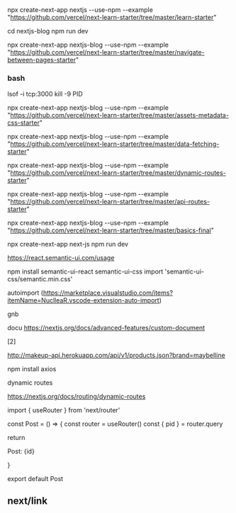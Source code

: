 ## 

npx create-next-app nextjs --use-npm --example "https://github.com/vercel/next-learn-starter/tree/master/learn-starter"

cd nextjs-blog
npm run dev

npx create-next-app nextjs-blog --use-npm --example "https://github.com/vercel/next-learn-starter/tree/master/navigate-between-pages-starter"

### bash
lsof -i tcp:3000
kill -9 PID

npx create-next-app nextjs-blog --use-npm --example "https://github.com/vercel/next-learn-starter/tree/master/assets-metadata-css-starter"


npx create-next-app nextjs-blog --use-npm --example "https://github.com/vercel/next-learn-starter/tree/master/data-fetching-starter"


npx create-next-app nextjs-blog --use-npm --example "https://github.com/vercel/next-learn-starter/tree/master/dynamic-routes-starter"

npx create-next-app nextjs-blog --use-npm --example "https://github.com/vercel/next-learn-starter/tree/master/api-routes-starter"

npx create-next-app nextjs-blog --use-npm --example "https://github.com/vercel/next-learn-starter/tree/master/basics-final"

npx create-next-app next-js
npm run dev


https://react.semantic-ui.com/usage

npm install semantic-ui-react semantic-ui-css
import 'semantic-ui-css/semantic.min.css'

autoimport
(https://marketplace.visualstudio.com/items?itemName=NuclleaR.vscode-extension-auto-import)

gnb
  <Menu inverted>
    <Menu.Item
      name='home'
      active={activeItem === 'home'}
      onClick={this.handleItemClick}
    />
    <Menu.Item
      name='messages'
      active={activeItem === 'messages'}
      onClick={this.handleItemClick}
    />
    <Menu.Item
      name='friends'
      active={activeItem === 'friends'}
      onClick={this.handleItemClick}
    />
  </Menu>

docu
https://nextjs.org/docs/advanced-features/custom-document

[2]

http://makeup-api.herokuapp.com/api/v1/products.json?brand=maybelline

npm install axios


dynamic routes

https://nextjs.org/docs/routing/dynamic-routes

import { useRouter } from 'next/router'

const Post = () => {
  const router = useRouter()
  const { pid } = router.query

  return <p>Post: {id}</p>
}

export default Post

## next/link

